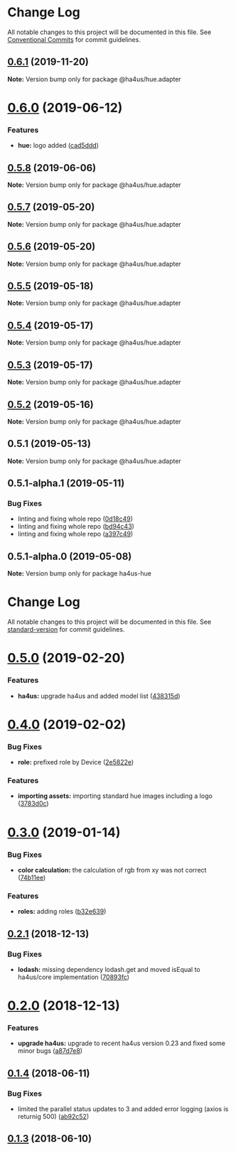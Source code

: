 # Change Log

All notable changes to this project will be documented in this file.
See [Conventional Commits](https://conventionalcommits.org) for commit guidelines.

## [0.6.1](https://github.com/ha4us/ha4us/compare/@ha4us/hue.adapter@0.6.0...@ha4us/hue.adapter@0.6.1) (2019-11-20)

**Note:** Version bump only for package @ha4us/hue.adapter





# [0.6.0](https://github.com/ha4us/ha4us/compare/@ha4us/hue.adapter@0.5.8...@ha4us/hue.adapter@0.6.0) (2019-06-12)


### Features

* **hue:** logo added ([cad5ddd](https://github.com/ha4us/ha4us/commit/cad5ddd))





## [0.5.8](https://github.com/ha4us/ha4us/compare/@ha4us/hue.adapter@0.5.7...@ha4us/hue.adapter@0.5.8) (2019-06-06)

**Note:** Version bump only for package @ha4us/hue.adapter





## [0.5.7](https://github.com/ha4us/ha4us/compare/@ha4us/hue.adapter@0.5.6...@ha4us/hue.adapter@0.5.7) (2019-05-20)

**Note:** Version bump only for package @ha4us/hue.adapter





## [0.5.6](https://github.com/ha4us/ha4us/compare/@ha4us/hue.adapter@0.5.5...@ha4us/hue.adapter@0.5.6) (2019-05-20)

**Note:** Version bump only for package @ha4us/hue.adapter





## [0.5.5](https://github.com/ha4us/ha4us/compare/@ha4us/hue.adapter@0.5.4...@ha4us/hue.adapter@0.5.5) (2019-05-18)

**Note:** Version bump only for package @ha4us/hue.adapter





## [0.5.4](https://github.com/ha4us/ha4us/compare/@ha4us/hue.adapter@0.5.3...@ha4us/hue.adapter@0.5.4) (2019-05-17)

**Note:** Version bump only for package @ha4us/hue.adapter





## [0.5.3](https://github.com/ha4us/ha4us/compare/@ha4us/hue.adapter@0.5.2...@ha4us/hue.adapter@0.5.3) (2019-05-17)

**Note:** Version bump only for package @ha4us/hue.adapter





## [0.5.2](https://github.com/ha4us/ha4us/compare/@ha4us/hue.adapter@0.5.1...@ha4us/hue.adapter@0.5.2) (2019-05-16)

**Note:** Version bump only for package @ha4us/hue.adapter





## 0.5.1 (2019-05-13)

**Note:** Version bump only for package @ha4us/hue.adapter





## 0.5.1-alpha.1 (2019-05-11)


### Bug Fixes

* linting and fixing whole repo ([0d18c49](https://github.com/ha4us/ha4us/commit/0d18c49))
* linting and fixing whole repo ([bd94c43](https://github.com/ha4us/ha4us/commit/bd94c43))
* linting and fixing whole repo ([a397c49](https://github.com/ha4us/ha4us/commit/a397c49))





## 0.5.1-alpha.0 (2019-05-08)

**Note:** Version bump only for package ha4us-hue





# Change Log

All notable changes to this project will be documented in this file. See [standard-version](https://github.com/conventional-changelog/standard-version) for commit guidelines.

<a name="0.5.0"></a>
# [0.5.0](https://github.com/ha4us/ha4us-hue/compare/v0.4.0...v0.5.0) (2019-02-20)


### Features

* **ha4us:** upgrade ha4us and added model list ([438315d](https://github.com/ha4us/ha4us-hue/commit/438315d))



<a name="0.4.0"></a>
# [0.4.0](https://github.com/ha4us/ha4us-hue/compare/v0.3.0...v0.4.0) (2019-02-02)


### Bug Fixes

* **role:** prefixed role by Device ([2e5822e](https://github.com/ha4us/ha4us-hue/commit/2e5822e))


### Features

* **importing assets:** importing standard hue images including a logo ([3783d0c](https://github.com/ha4us/ha4us-hue/commit/3783d0c))



<a name="0.3.0"></a>
# [0.3.0](https://github.com/ha4us/ha4us-hue/compare/v0.2.1...v0.3.0) (2019-01-14)


### Bug Fixes

* **color calculation:** the calculation of rgb from xy was not correct ([74b11ee](https://github.com/ha4us/ha4us-hue/commit/74b11ee))


### Features

* **roles:** adding roles ([b32e639](https://github.com/ha4us/ha4us-hue/commit/b32e639))



<a name="0.2.1"></a>
## [0.2.1](https://github.com/ha4us/ha4us-hue/compare/v0.2.0...v0.2.1) (2018-12-13)


### Bug Fixes

* **lodash:** missing dependency lodash.get and moved isEqual to ha4us/core implementation ([70893fc](https://github.com/ha4us/ha4us-hue/commit/70893fc))



<a name="0.2.0"></a>
# [0.2.0](https://github.com/ha4us/ha4us-hue/compare/v0.1.4...v0.2.0) (2018-12-13)


### Features

* **upgrade ha4us:** upgrade to recent ha4us version 0.23 and fixed some minor bugs ([a87d7e8](https://github.com/ha4us/ha4us-hue/commit/a87d7e8))



<a name="0.1.4"></a>
## [0.1.4](https://github.com/ha4us/ha4us-hue/compare/v0.1.3...v0.1.4) (2018-06-11)


### Bug Fixes

* limited the parallel status updates to 3 and added error logging (axios is returnig 500) ([ab92c52](https://github.com/ha4us/ha4us-hue/commit/ab92c52))



<a name="0.1.3"></a>
## [0.1.3](https://github.com/ha4us/ha4us-hue/compare/v0.1.2...v0.1.3) (2018-06-10)

